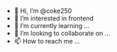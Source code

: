 - 👋 Hi, I’m @coke250
- 👀 I’m interested in frontend
- 🌱 I’m currently learning ...
- 💞️ I’m looking to collaborate on ...
- 📫 How to reach me ...

<!---
coke250/coke250 is a ✨ special ✨ repository because its `README.md` (this file) appears on your GitHub profile.
You can click the Preview link to take a look at your changes.
--->
